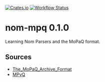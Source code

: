 [![Crates.io](https://img.shields.io/crates/v/nom-mpq.svg)](https://crates.io/crates/nom-mpq)
[![Workflow Status](https://github.com/sebosp/nom-mpq/workflows/main/badge.svg)](https://github.com/sebosp/nom-mpq/actions?query=workflow%3A%22main%22)

# nom-mpq 0.1.0
Learning Nom Parsers and the MoPaQ format.

## Sources
- [The_MoPaQ_Archive_Format](https://web.archive.org/web/20120222093346/http://wiki.devklog.net/index.php?title=The_MoPaQ_Archive_Format)
- [MPyQ](https://github.com/arkx/mpyq/)
